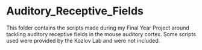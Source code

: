 # Auditory_Receptive_Fields
This folder contains the scripts made during my Final Year Project around tackling auditory receptive fields in the mouse auditory cortex. Some scripts used were provided by the Kozlov Lab and were not included.

